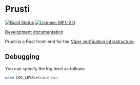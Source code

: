 # Prusti

[![Build Status][build_badge]][build_status]
[![License: MPL-2.0](https://img.shields.io/crates/l/clippy.svg)](#license)

[Development documentation][documentation]

Prusti is a Rust front-end for the [Viper verification
infrastructure](http://www.pm.inf.ethz.ch/research/viper.html).

[build_badge]: https://travis-ci.org/viperproject/prusti.svg
[build_status]: https://travis-ci.org/viperproject/prusti
[documentation]: https://viperproject.github.io/prusti-dev/prusti/

## Debugging

You can specify the log level as follows:

```bash
make LOG_LEVEL=trace run
```
